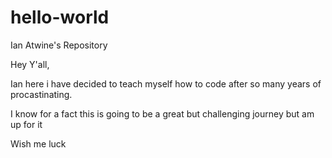 # hello-world
Ian Atwine's Repository

Hey Y'all,

Ian here i have decided to teach myself how to code after so many years of procastinating.

I know for a fact this is going to be a great but challenging journey but am up for it

Wish me luck
